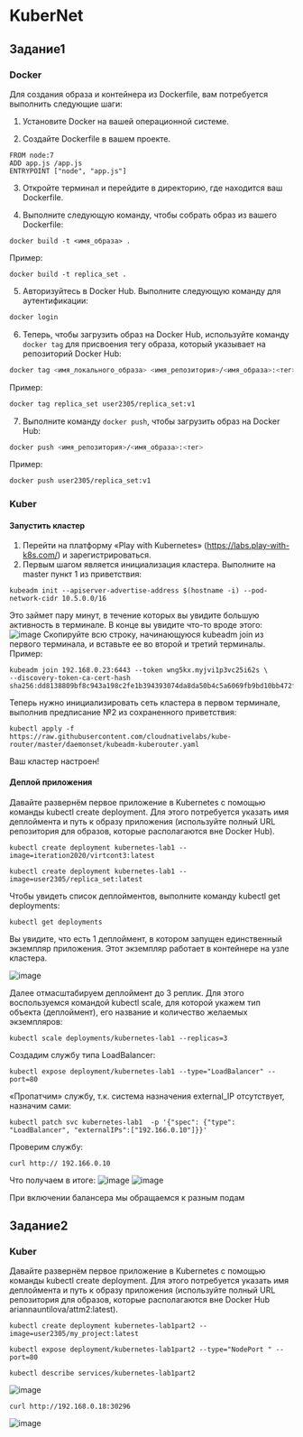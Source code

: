 # KuberNet
## Задание1
### Docker 
Для создания образа и контейнера из Dockerfile, вам потребуется выполнить следующие шаги:

1. Установите Docker на вашей операционной системе.

2. Создайте Dockerfile в вашем проекте.
```
FROM node:7
ADD app.js /app.js
ENTRYPOINT ["node", "app.js"]
```
3. Откройте терминал и перейдите в директорию, где находится ваш Dockerfile.

4. Выполните следующую команду, чтобы собрать образ из вашего Dockerfile:
```
docker build -t <имя_образа> .
```
Пример:
```
docker build -t replica_set .
```

5. Авторизуйтесь в Docker Hub. Выполните следующую команду для аутентификации:
```bash
docker login
```

6. Теперь, чтобы загрузить образ на Docker Hub, используйте команду `docker tag` для присвоения тегу образа, который указывает на репозиторий Docker Hub:
```bash
docker tag <имя_локального_образа> <имя_репозитория>/<имя_образа>:<тег>
```
Пример:
```bash
docker tag replica_set user2305/replica_set:v1
```

7. Выполните команду `docker push`, чтобы загрузить образ на Docker Hub:
```bash
docker push <имя_репозитория>/<имя_образа>:<тег>
```
Пример:
```bash
docker push user2305/replica_set:v1
```

### Kuber
#### Запустить кластер
1. Перейти на платформу «Play with Kubernetes» (https://labs.play-with-k8s.com/) и зарегистрироваться.
2. Первым шагом является инициализация кластера. Выполните на master пункт 1 из приветствия:
```
kubeadm init --apiserver-advertise-address $(hostname -i) --pod-network-cidr 10.5.0.0/16 
```
Это займет пару минут, в течение которых вы увидите большую активность в терминале.
В конце вы увидите что-то вроде этого:
![image](https://github.com/user-2305/KuberNet/assets/95847398/88eba9fa-17ba-4fc7-948c-df7bc62ac7ab)
Скопируйте всю строку, начинающуюся kubeadm join из первого терминала, и вставьте ее во второй и третий терминалы.
Пример:
```
kubeadm join 192.168.0.23:6443 --token wng5kx.myjvi1p3vc25i62s \
--discovery-token-ca-cert-hash sha256:dd8138809bf8c943a198c2fe1b394393074da8da50b4c5a6069fb9bd10bb472f
```
Теперь нужно инициализировать сеть кластера в первом терминале, выполнив предписание №2 из сохраненного приветствия:
```
kubectl apply -f https://raw.githubusercontent.com/cloudnativelabs/kube-router/master/daemonset/kubeadm-kuberouter.yaml
```
Ваш кластер настроен!

#### Деплой приложения
Давайте развернём первое приложение в Kubernetes с помощью команды kubectl create deployment. Для этого потребуется указать имя деплоймента и путь к образу приложения (используйте полный URL репозитория для образов, которые располагаются вне Docker Hub).
```
kubectl create deployment kubernetes-lab1 --image=iteration2020/virtcont3:latest
```
```
kubectl create deployment kubernetes-lab1 --image=user2305/replica_set:latest
```
Чтобы увидеть список деплойментов, выполните команду kubectl get deployments:
```
kubectl get deployments
```
Вы увидите, что есть 1 деплоймент, в котором запущен единственный экземпляр приложения. Этот экземпляр работает в контейнере на узле кластера.

![image](https://github.com/user-2305/KuberNet/assets/95847398/f60364ee-7ee7-41b4-a9b6-3cd9783db7ba)

Далее отмасштабируем деплоймент до 3 реплик. Для этого воспользуемся командой kubectl scale, для которой укажем тип объекта (деплоймент), его название и количество желаемых экземпляров:
```
kubectl scale deployments/kubernetes-lab1 --replicas=3
```
Создадим службу типа LoadBalancer:
```
kubectl expose deployment/kubernetes-lab1 --type="LoadBalancer" --port=80
```
«Пропатчим» службу, т.к. система назначения external_IP отсутствует, назначим сами:
```
kubectl patch svc kubernetes-lab1  -p '{"spec": {"type": "LoadBalancer", "externalIPs":["192.166.0.10"]}}'
```
Проверим службу:
```
curl http:// 192.166.0.10
```
Что получаем в итоге:
![image](https://github.com/user-2305/KuberNet/assets/95847398/887be39b-b82f-4164-8c98-bc694df0b652)
![image](https://github.com/user-2305/KuberNet/assets/95847398/a3bf3052-e3e7-4541-92a6-662540561d6d)

При включении балансера мы обращаемся к разным подам

## Задание2
### Kuber
Давайте развернём первое приложение в Kubernetes с помощью команды kubectl create deployment. Для этого потребуется указать имя деплоймента и путь к образу приложения (используйте полный URL репозитория для образов, которые располагаются вне Docker Hub ariannauntilova/attm2:latest).
```
kubectl create deployment kubernetes-lab1part2 --image=user2305/my_project:latest
```
```
kubectl expose deployment/kubernetes-lab1part2 --type="NodePort " --port=80
```
```
kubectl describe services/kubernetes-lab1part2
```

![image](https://github.com/user-2305/KuberNet/assets/95847398/8518e6eb-7b2e-4df1-a2c8-f39111c13d59)

```
curl http://192.168.0.18:30296

```

![image](https://github.com/user-2305/KuberNet/assets/95847398/a8807e24-041b-458c-a442-14a3e8f84233)

